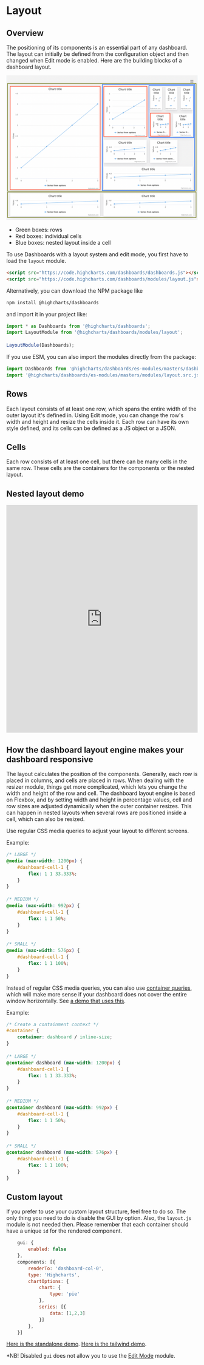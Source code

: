 Layout
===

## Overview
The positioning of its components is an essential part of any dashboard. The layout can initially be defined from the configuration object and then changed when Edit mode is enabled. Here are the building blocks of a dashboard layout.

![layout-description-img.png](layout-description-img.png)
* Green boxes: rows
* Red boxes: individual cells
* Blue boxes: nested layout inside a cell

To use Dashboards with a layout system and edit mode, you first have to load the `layout` module.

```html
<script src="https://code.highcharts.com/dashboards/dashboards.js"></script>
<script src="https://code.highcharts.com/dashboards/modules/layout.js"></script>
```

Alternatively, you can download the NPM package like
```bash
npm install @highcharts/dashboards
```
and import it in your project like:
```js
import * as Dashboards from '@highcharts/dashboards';
import LayoutModule from '@highcharts/dashboards/modules/layout';

LayoutModule(Dashboards);
```

If you use ESM, you can also import the modules directly from the package:

```js
import Dashboards from '@highcharts/dashboards/es-modules/masters/dashboards.src.js';
import '@highcharts/dashboards/es-modules/masters/modules/layout.src.js';
```

## Rows
Each layout consists of at least one row, which spans the entire width of the outer layout it's defined in. Using Edit mode, you can change the row's width and height and resize the cells inside it.
Each row can have its own style defined, and its cells can be defined as a JS object or a JSON.

## Cells
Each row consists of at least one cell, but there can be many cells in the same row. These cells are the containers for the components or the nested layout.

## Nested layout demo
<iframe style="width: 100%; height: 600px; border: none;" src="https://www.highcharts.com/samples/embed/dashboards/gui/nested-layout" allow="fullscreen"></iframe>

## How the dashboard layout engine makes your dashboard responsive
The layout calculates the position of the components. Generally, each row is placed in columns, and cells are placed in rows. When dealing with the resizer module, things get more complicated, which lets you change the width and height of the row and cell. The dashboard layout engine is based on Flexbox, and by setting width and height in percentage values, cell and row sizes are adjusted dynamically when the outer container resizes. This can happen in nested layouts when several rows are positioned inside a cell, which can also be resized.

Use regular CSS media queries to adjust your layout to different screens.

Example:
```css
/* LARGE */
@media (max-width: 1200px) {
    #dashboard-cell-1 {
        flex: 1 1 33.333%;
    }
}
  
/* MEDIUM */
@media (max-width: 992px) {
    #dashboard-cell-1 {
        flex: 1 1 50%;
    }
}
  
/* SMALL */
@media (max-width: 576px) {
    #dashboard-cell-1 {
        flex: 1 1 100%;
    }
}
```

Instead of regular CSS media queries, you can also use [container queries](https://developer.mozilla.org/en-US/docs/Web/CSS/CSS_containment/Container_queries), which will make more sense if your dashboard does not cover the entire window horizontally. See [a demo that uses this](https://jsfiddle.net/gh/get/library/pure/highcharts/highcharts/tree/master/samples/dashboards/demo/accounting/).

Example:
```css
/* Create a containment context */
#container {
    container: dashboard / inline-size;
}

/* LARGE */
@container dashboard (max-width: 1200px) {
    #dashboard-cell-1 {
        flex: 1 1 33.333%;
    }
}

/* MEDIUM */
@container dashboard (max-width: 992px) {
    #dashboard-cell-1 {
        flex: 1 1 50%;
    }
}

/* SMALL */
@container dashboard (max-width: 576px) {
    #dashboard-cell-1 {
        flex: 1 1 100%;
    }
}

```

## Custom layout

If you prefer to use your custom layout structure, feel free to do so. The only thing you need to do is disable the GUI by option. Also, the `layout.js` module is not needed then. Please remember that each container should have a unique `id` for the rendered component.

```js
    gui: {
        enabled: false
    },
    components: [{
        renderTo: 'dashboard-col-0',
        type: 'Highcharts',
        chartOptions: {
            chart: {
                type: 'pie'
            },
            series: [{
                data: [1,2,3]
            }]
        },
    }]
```

[Here is the standalone demo](https://www.highcharts.com/samples/embed/dashboards/gui/custom-layout).
[Here is the tailwind demo](https://www.highcharts.com/samples/embed/dashboards/gui/custom-layout-tailwind).

*NB! Disabled `gui` does not allow you to use the [Edit Mode](https://www.highcharts.com/docs/dashboards/edit-mode) module.
